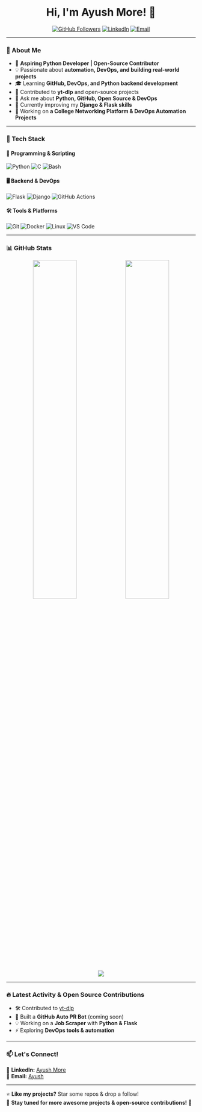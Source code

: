 <h1 align="center">Hi, I'm Ayush More! 👋</h1>

<p align="center">
  <a href="https://github.com/Ayushmore1214"><img src="https://img.shields.io/github/followers/Ayushmore1214?label=Followers&style=social" alt="GitHub Followers"></a>
  <a href="https://www.linkedin.com/in/ayushmore1214/"><img src="https://img.shields.io/badge/-LinkedIn-blue?style=flat-square&logo=linkedin" alt="LinkedIn"></a>
  <a href="mailto:your-email@gmail.com"><img src="https://img.shields.io/badge/Email-D14836?style=flat-square&logo=gmail&logoColor=white" alt="Email"></a>
</p>

---

### 🌟 About Me
- 🎯 **Aspiring Python Developer | Open-Source Contributor**
- 💡 Passionate about **automation, DevOps, and building real-world projects**
- 🎓 Learning **GitHub, DevOps, and Python backend development**
- 🚀 Contributed to **yt-dlp** and open-source projects  
- 💬 Ask me about **Python, GitHub, Open Source & DevOps**  
- 🌱 Currently improving my **Django & Flask skills**  
- 🔭 Working on **a College Networking Platform & DevOps Automation Projects**  

---

### 🔧 Tech Stack
#### 🚀 Programming & Scripting
![Python](https://img.shields.io/badge/Python-3776AB?style=flat-square&logo=python&logoColor=white)
![C](https://img.shields.io/badge/C-00599C?style=flat-square&logo=c&logoColor=white)
![Bash](https://img.shields.io/badge/Bash-4EAA25?style=flat-square&logo=gnu-bash&logoColor=white)

#### 🖥️ Backend & DevOps
![Flask](https://img.shields.io/badge/Flask-000000?style=flat-square&logo=flask&logoColor=white)
![Django](https://img.shields.io/badge/Django-092E20?style=flat-square&logo=django&logoColor=white)
![GitHub Actions](https://img.shields.io/badge/GitHub%20Actions-2088FF?style=flat-square&logo=github-actions&logoColor=white)

#### 🛠️ Tools & Platforms
![Git](https://img.shields.io/badge/Git-F05032?style=flat-square&logo=git&logoColor=white)
![Docker](https://img.shields.io/badge/Docker-2496ED?style=flat-square&logo=docker&logoColor=white)
![Linux](https://img.shields.io/badge/Linux-FCC624?style=flat-square&logo=linux&logoColor=black)
![VS Code](https://img.shields.io/badge/VS%20Code-0078D4?style=flat-square&logo=visual-studio-code&logoColor=white)

---

### 📊 GitHub Stats
<p align="center">
  <img width="48%" src="https://github-readme-stats.vercel.app/api?username=Ayushmore1214&show_icons=true&theme=radical" />
  <img width="48%" src="https://github-readme-streak-stats.herokuapp.com/?user=Ayushmore1214&theme=radical" />
</p>

<p align="center">
  <img src="https://github-readme-stats.vercel.app/api/top-langs/?username=Ayushmore1214&layout=compact&theme=radical" />
</p>

---

### 🔥 Latest Activity & Open Source Contributions
- 🛠️ Contributed to [yt-dlp](https://github.com/yt-dlp/yt-dlp)
- 🚀 Built a **GitHub Auto PR Bot** (coming soon)
- 💡 Working on a **Job Scraper** with **Python & Flask**
- ⚡ Exploring **DevOps tools & automation**  

---

### 📫 Let's Connect!
💼 **LinkedIn:** [Ayush More](https://www.linkedin.com/in/ayushmore1214/)  
📧 **Email:** [Ayush ](mailto:ayushmore42595@gmail.com)  
 

---

⭐ **Like my projects?** Star some repos & drop a follow!  
🔔 **Stay tuned for more awesome projects & open-source contributions!** 🚀  
